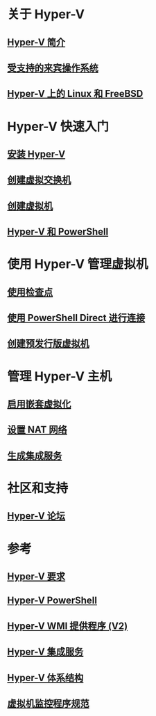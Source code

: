 # 关于 Hyper-V
## [Hyper-V 简介](./about/index.md)
## [受支持的来宾操作系统](about/supported-guest-os.md)
## [Hyper-V 上的 Linux 和 FreeBSD](https://technet.microsoft.com/library/dn531030.aspx)
# Hyper-V 快速入门
## [安装 Hyper-V](quick-start/enable-hyper-v.md)
## [创建虚拟交换机](quick-start/connect-to-network.md)
## [创建虚拟机](quick-start/create-virtual-machine.md)
## [Hyper-V 和 PowerShell](quick-start/try-hyper-v-powershell.md)
# 使用 Hyper-V 管理虚拟机
## [使用检查点](user-guide/checkpoints.md)
## [使用 PowerShell Direct 进行连接](user-guide/powershell-direct.md)
## [创建预发行版虚拟机](user-guide/create-pre-release-vm.md) 
# 管理 Hyper-V 主机
## [启用嵌套虚拟化](user-guide/nested-virtualization.md)
## [设置 NAT 网络](user-guide/setup-nat-network.md)
## [生成集成服务](user-guide/make-integration-service.md)
# 社区和支持
## [Hyper-V 论坛](https://social.technet.microsoft.com/Forums/windowsserver/en-US/home?forum=winserverhyperv)
# 参考
## [Hyper-V 要求](reference/hyper-v-requirements.md)
## [Hyper-V PowerShell](https://technet.microsoft.com/library/hh848559.aspx)
## [Hyper-V WMI 提供程序 (V2)](https://msdn.microsoft.com/library/hh850319.aspx)
## [Hyper-V 集成服务](reference/integration-services.md)
## [Hyper-V 体系结构](https://msdn.microsoft.com/en-us/library/cc768520(v=bts.10).aspx)
## [虚拟机监控程序规范](reference/tlfs.md)


<!--HONumber=Jan17_HO2-->


